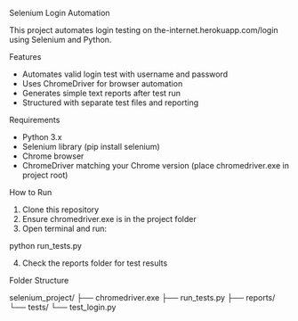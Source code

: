Selenium Login Automation

This project automates login testing on the-internet.herokuapp.com/login using Selenium and Python.

Features

* Automates valid login test with username and password
* Uses ChromeDriver for browser automation
* Generates simple text reports after test run
* Structured with separate test files and reporting

Requirements

* Python 3.x
* Selenium library (pip install selenium)
* Chrome browser
* ChromeDriver matching your Chrome version (place chromedriver.exe in project root)

How to Run

1. Clone this repository
2. Ensure chromedriver.exe is in the project folder
3. Open terminal and run:

python run\_tests.py

4. Check the reports folder for test results

Folder Structure

selenium\_project/
├── chromedriver.exe
├── run\_tests.py
├── reports/
└── tests/
└── test\_login.py
